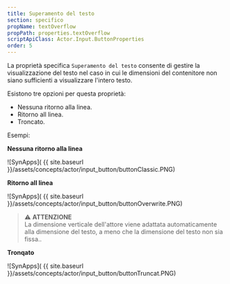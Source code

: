 ```yaml
---
title: Superamento del testo
section: specifico
propName: textOverflow
propPath: properties.textOverflow
scriptApiClass: Actor.Input.ButtonProperties
order: 5
---
```

La proprietà specifica `Superamento del testo` consente di gestire la visualizzazione del testo nel caso in cui le dimensioni del contenitore non siano sufficienti a visualizzare l'intero testo.


Esistono tre opzioni per questa proprietà:

- Nessuna ritorno alla linea.
- Ritorno all linea.
- Troncato.

Esempi:

**Nessuna ritorno alla linea**

![SynApps]( {{ site.baseurl }}/assets/concepts/actor/input_button/buttonClassic.PNG)

**Ritorno all linea**

![SynApps]( {{ site.baseurl }}/assets/concepts/actor/input_button/buttonOverwrite.PNG)

>⚠️ **ATTENZIONE**<br>
La dimensione verticale dell'attore viene adattata automaticamente alla dimensione del testo, a meno che la dimensione del testo non sia fissa..

**Tronqato**

![SynApps]( {{ site.baseurl }}/assets/concepts/actor/input_button/buttonTruncat.PNG)
